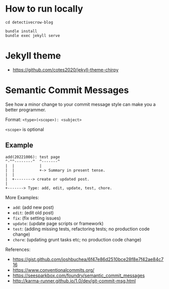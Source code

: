# How to run locally

```
cd detectivecrow-blog

bundle install
bundle exec jekyll serve
```

# Jekyll theme

- https://github.com/cotes2020/jekyll-theme-chirpy

# Semantic Commit Messages

See how a minor change to your commit message style can make you a better programmer.

Format: `<type>(<scope>): <subject>`

`<scope>` is optional

## Example

```
add(20221006): test page
^-^^--------^  ^-------^
|  |           |
|  |           +-> Summary in present tense.
|  |
|  +--------> create or updated post.
|
+-------> Type: add, edit, update, test, chore.
```

More Examples:

- `add`: (add new post)
- `edit`: (edit old post)
- `fix`: (fix setting issues)
- `update`: (update page scripts or framework)
- `test`: (adding missing tests, refactoring tests; no production code change)
- `chore`: (updating grunt tasks etc; no production code change)

References:

- https://gist.github.com/joshbuchea/6f47e86d2510bce28f8e7f42ae84c716
- https://www.conventionalcommits.org/
- https://seesparkbox.com/foundry/semantic_commit_messages
- http://karma-runner.github.io/1.0/dev/git-commit-msg.html
